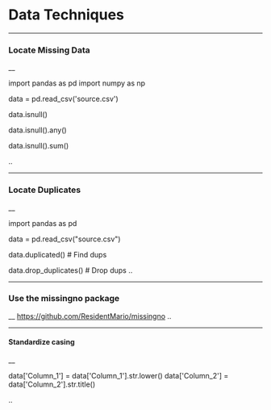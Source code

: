 # Data Techniques

----
### Locate Missing Data
__

import pandas as pd
import numpy as np

data = pd.read_csv('source.csv')

data.isnull()

data.isnull().any()

data.isnull().sum()

..

----
### Locate Duplicates
__

import pandas as pd

data = pd.read_csv("source.csv")

data.duplicated()                                   # Find dups

data.drop_duplicates()                              # Drop dups
..


----
### Use the missingno package
__ https://github.com/ResidentMario/missingno
..


----
#### Standardize casing
__

data['Column_1'] = data['Column_1'].str.lower()
data['Column_2'] = data['Column_2'].str.title()

..

